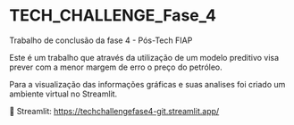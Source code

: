 # TECH_CHALLENGE_Fase_4
Trabalho de conclusão da fase 4 - Pós-Tech FIAP

Este é um trabalho que através da utilização de um modelo preditivo
visa prever com a menor margem de erro o preço do petróleo.

Para a visualização das informações gráficas e suas analises foi criado
um ambiente virtual no Streamlit.

 Streamlit: https://techchallengefase4-git.streamlit.app/
